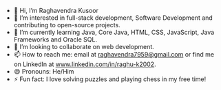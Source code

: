 - 👋 Hi, I’m Raghavendra Kusoor
- 👀 I’m interested in full-stack development, Software Development and contributing to open-source projects.
- 🌱 I’m currently learning Java, Core Java, HTML, CSS, JavaScript, Java Frameworks and Oracle SQL.
- 💞️ I’m looking to collaborate on web development.
- 📫 How to reach me: email at raghavendra7959@gmail.com or find me on LinkedIn at www.linkedin.com/in/raghu-k2002.
- 😄 Pronouns: He/Him
- ⚡ Fun fact: I love solving puzzles and playing chess in my free time!

<!---
Raghu050/Raghu050 is a ✨ special ✨ repository because its `README.md` (this file) appears on your GitHub profile.
You can click the Preview link to take a look at your changes.
--->
